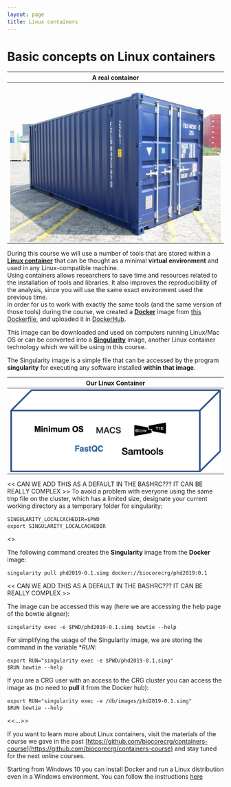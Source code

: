 ```yaml
---
layout: page
title: Linux containers
---
```


# Basic concepts on Linux containers

|A real container|
| :---:  |
|<img src="images/container.jpeg" width="500" align="middle" />|

During this course we will use a number of tools that are stored within a [**Linux container**](https://en.wikipedia.org/wiki/LXC) that can be thought as a minimal **virtual environment** and used in any Linux-compatible machine. 
<br>
Using containers allows researchers to save time and resources related to the installation of tools and libraries. It also improves the reproducibility of the analysis, since you will use the same exact environment used the previous time.
<br>
In order for us to work with exactly the same tools (and the same version of those tools) during the course, we created a [**Docker**](https://www.docker.com/) image from [this Dockerfile](https://github.com/biocorecrg/PhD_course/blob/master/Dockerfile), and uploaded it in [DockerHub](https://cloud.docker.com/u/biocorecrg/repository/docker/biocorecrg/phd2019:0.1).

This image can be downloaded and used on computers running Linux/Mac OS or can be converted into a [**Singularity**](https://www.sylabs.io/docs/) image, another Linux container technology which we will be using in this course.

The Singularity image is a simple file that can be accessed by the program **singularity** for executing any software installed **within that image**. <br>

|Our Linux Container|
| :---:  |
|<img src="images/container_full.png" width="500" align="middle" />|



<< CAN WE ADD THIS AS A DEFAULT IN THE BASHRC??? IT CAN BE REALLY COMPLEX >>
To avoid a problem with everyone using the same tmp file on the cluster, which has a limited size, designate your current working directory as a temporary folder for singularity:

```{bash}
SINGULARITY_LOCALCACHEDIR=$PWD
export SINGULARITY_LOCALCACHEDIR
```
<<END>>


The following command creates the **Singularity** image from the **Docker** image:

```{bash}
singularity pull phd2019-0.1.simg docker://biocorecrg/phd2019:0.1
```

  
  << CAN WE ADD THIS AS A DEFAULT IN THE BASHRC??? IT CAN BE REALLY COMPLEX >>

The image can be accessed this way (here we are accessing the help page of the bowtie aligner):

```{bash}
singularity exec -e $PWD/phd2019-0.1.simg bowtie --help
```
  
For simplifying the usage of the Singularity image, we are storing the command in the variable **RUN*:

```{bash}
export RUN="singularity exec -e $PWD/phd2019-0.1.simg"
$RUN bowtie --help
```

If you are a CRG user with an access to the CRG cluster you can access the image as (no need to **pull** it from the Docker hub):

```{bash}
export RUN="singularity exec -e /db/images/phd2019-0.1.simg"
$RUN bowtie --help
```
<<...>>

If you want to learn more about Linux containers, visit the materials of the course we gave in the past [https://github.com/biocorecrg/containers-course](https://github.com/biocorecrg/containers-course) and stay tuned for the next online courses.

Starting from Windows 10 you can install Docker and run a Linux distribution even in a Windows environment. You can follow the instructions [here](https://ubuntu.com/tutorials/windows-ubuntu-hyperv-containers#1-overview)


<br>

